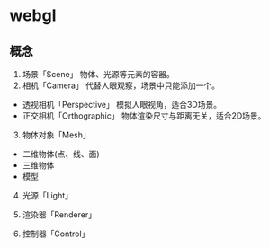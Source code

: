 # webgl
## 概念
1. 场景「Scene」
物体、光源等元素的容器。
2. 相机「Camera」
代替人眼观察，场景中只能添加一个。
  - 透视相机「Perspective」
  模拟人眼视角，适合3D场景。
  - 正交相机「Orthographic」
  物体渲染尺寸与距离无关，适合2D场景。
3. 物体对象「Mesh」
  - 二维物体(点、线、面)
  - 三维物体
  - 模型
4. 光源「Light」

5. 渲染器「Renderer」

6. 控制器「Control」